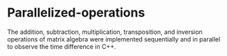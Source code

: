 # Parallelized-operations
The addition, subtraction, multiplication, transposition, and inversion operations of matrix algebra were implemented sequentially and in parallel to observe the time difference in C++.

